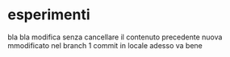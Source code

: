 # esperimenti
bla bla modifica senza cancellare il contenuto precedente
nuova mmodificato nel branch 1 commit in locale
adesso va bene



